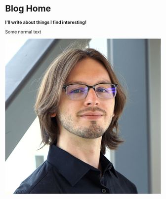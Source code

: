 # Blog Home
**I'll write about things I find interesting!**

Some normal text

![headshot](headshot.png)